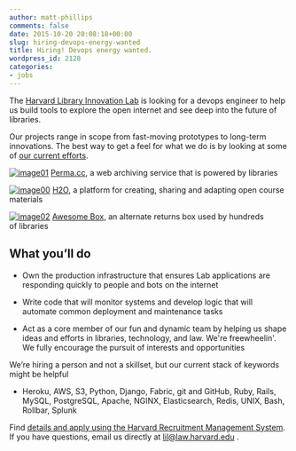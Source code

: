 ```yaml
---
author: matt-phillips
comments: false
date: 2015-10-20 20:08:18+00:00
slug: hiring-devops-energy-wanted
title: Hiring! Devops energy wanted.
wordpress_id: 2128
categories:
- jobs
---
```


The [Harvard Library Innovation Lab](http://librarylab.law.harvard.edu/) is looking for a devops engineer to help us build tools to explore the open internet and see deep into the future of libraries.

Our projects range in scope from fast-moving prototypes to long-term innovations. The best way to get a feel for what we do is by looking at some of [our current efforts](http://librarylab.law.harvard.edu/projects).

[![image01](http://librarylab.law.harvard.edu/blog/wp-content/uploads/2015/10/image01.png)](http://librarylab.law.harvard.edu/blog/wp-content/uploads/2015/10/image01.png)
[Perma.cc](http://perma.cc), a web archiving service that is powered by libraries

[![image00](http://librarylab.law.harvard.edu/blog/wp-content/uploads/2015/10/image00.png)](http://librarylab.law.harvard.edu/blog/wp-content/uploads/2015/10/image00.png)
[H2O](https://h2o.law.harvard.edu/), a platform for creating, sharing and adapting open course materials

[![image02](http://librarylab.law.harvard.edu/blog/wp-content/uploads/2015/10/image02.png)](http://librarylab.law.harvard.edu/blog/wp-content/uploads/2015/10/image02.png)
[Awesome Box](http://awesomebox.io), an alternate returns box used by hundreds of libraries

## What you’ll do

  * Own the production infrastructure that ensures Lab applications are responding quickly to people and bots on the internet

  *  Write code that will monitor systems and develop logic that will automate common deployment and maintenance tasks

  *  Act as a core member of our fun and dynamic team by helping us shape ideas and efforts in libraries, technology, and law. We're freewheelin'. We fully encourage the pursuit of interests and opportunities

We’re hiring a person and not a skillset, but our current stack of keywords might be helpful

  *  Heroku, AWS, S3, Python, Django, Fabric, git and GitHub, Ruby, Rails, MySQL, PostgreSQL, Apache, NGINX, Elasticsearch, Redis, UNIX, Bash, Rollbar, Splunk


Find [details and apply using the Harvard Recruitment Management System](https://sjobs.brassring.com/tgwebhost/jobdetails.aspx?jobId=1173201&PartnerId=25240&SiteId=5341&type=mail). If you have questions, email us directly at [lil@law.harvard.edu](mailto:lil@law.harvard.edu) .

